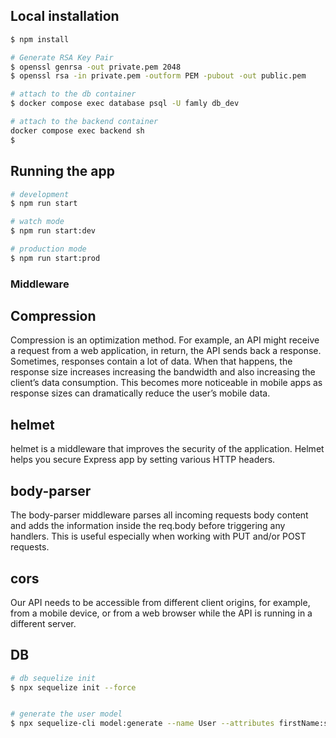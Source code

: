 ## Local installation

```bash
$ npm install
```

```bash
# Generate RSA Key Pair
$ openssl genrsa -out private.pem 2048
$ openssl rsa -in private.pem -outform PEM -pubout -out public.pem
```

```bash
# attach to the db container
$ docker compose exec database psql -U famly db_dev
```

```bash
# attach to the backend container
docker compose exec backend sh
$
```

## Running the app

```bash
# development
$ npm run start

# watch mode
$ npm run start:dev

# production mode
$ npm run start:prod
```

### Middleware

## Compression

Compression is an optimization method. For example, an API might receive a request from a web application, in return, the API sends back a response. Sometimes, responses contain a lot of data. When that happens, the response size increases increasing the bandwidth and also increasing the client’s data consumption. This becomes more noticeable in mobile apps as response sizes can dramatically reduce the user’s mobile data.

## helmet

helmet is a middleware that improves the security of the application.
Helmet helps you secure Express app by setting various HTTP headers.

## body-parser

The body-parser middleware parses all incoming requests body content and adds the information inside the req.body before triggering any handlers. This is useful especially when working with PUT and/or POST requests.

## cors

Our API needs to be accessible from different client origins, for example, from a mobile device, or from a web browser while the API is running in a different server.

## DB

```bash
# db sequelize init
$ npx sequelize init --force


# generate the user model
$ npx sequelize-cli model:generate --name User --attributes firstName:string,lastName:string,email:string
```
